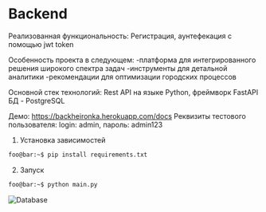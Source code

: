 # Backend
Реализованная функциональность:
Регистрация, аунтефекация с помощью jwt token


Особенность проекта в следующем:
-платформа для интегрированного решения широкого спектра задач
-инструменты для детальной аналитики
-рекомендации для оптимизации городских процессов

Основной стек технологий:
Rest API на языке Python, фреймворк FastAPI
БД - PostgreSQL

Демо:
https://backheironka.herokuapp.com/docs
Реквизиты тестового пользователя: login: admin, пароль: admin123

1. Установка зависимостей
```bash
foo@bar:~$ pip install requirements.txt
```
2. Запуск
```bash
foo@bar:~$ python main.py
```

![Database](app/assets/db.png)
